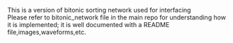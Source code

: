 This is a version of bitonic sorting network used for interfacing<br>
Please refer to bitonic_network file in the main repo for understanding how it is implemented; it is well documented with a README file,images,waveforms,etc.<br>
